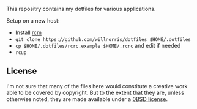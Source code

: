 This repositry contains my dotfiles for various applications.

Setup on a new host:

* Install [rcm](https://github.com/thoughtbot/rcm)
* `git clone https://github.com/willnorris/dotfiles $HOME/.dotfiles`
* `cp $HOME/.dotfiles/rcrc.example $HOME/.rcrc` and edit if needed
* `rcup`


## License

I'm not sure that many of the files here would constitute a creative work able
to be covered by copyright.  But to the extent that they are, unless otherwise
noted, they are made available under a [0BSD license](./LICENSE).
